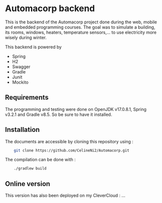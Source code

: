 # Automacorp backend

This is the backend of the Automacorp project done during the web, mobile and embedded programming courses. The goal was to simulate a building, its rooms, windows, heaters, temperature sensors,... to use electricity more wisely during winter.

This backend is powered by
 - Spring
 - H2
 - Swagger
 - Gradle
 - Junit
 - Mockito


## Requirements

The programming and testing were done on OpenJDK v17.0.8.1, Spring v3.2.1 and Gradle v8.5. So be sure to have it installed.


## Installation

The documents are accessible by cloning this repository using :
```sh
    git clone https://github.com/CelineNi2/Automacorp.git
```

The compilation can be done with : 
```sh
    ./gradlew build
```


## Online version

This version has also been deployed on my CleverCloud : ... 
